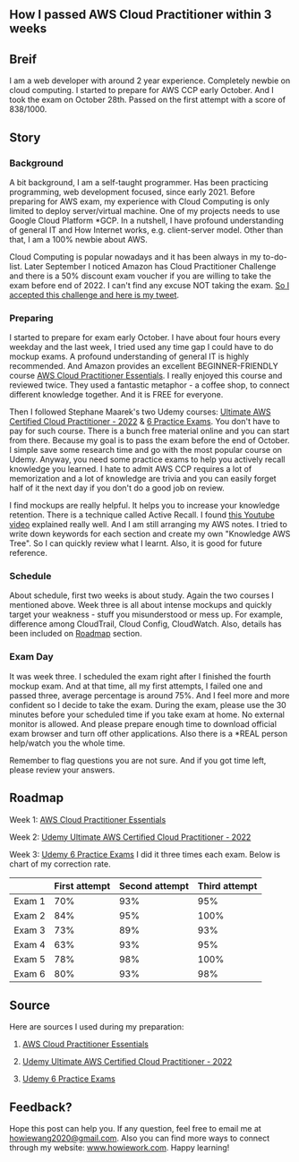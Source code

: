 ## How I passed AWS Cloud Practitioner within 3 weeks

## Breif

I am a web developer with around 2 year experience. Completely newbie on cloud computing. I started to prepare for AWS CCP early October. And I took the exam on October 28th. Passed on the first attempt with a score of 838/1000.

## Story

### Background

A bit background, I am a self-taught programmer. Has been practicing programming, web development focused, since early 2021. Before preparing for AWS exam, my experience with Cloud Computing is only limited to deploy server/virtual machine. One of my projects needs to use Google Cloud Platform \*GCP. In a nutshell, I have profound understanding of general IT and How Internet works, e.g. client-server model. Other than that, I am a 100% newbie about AWS.

Cloud Computing is popular nowadays and it has been always in my to-do-list. Later September I noticed Amazon has Cloud Practitioner Challenge and there is a 50% discount exam voucher if you are willing to take the exam before end of 2022. I can't find any excuse NOT taking the exam. [So I accepted this challenge and here is my tweet](https://twitter.com/howiework/status/1573303276006969344).

### Preparing

I started to prepare for exam early October. I have about four hours every weekday and the last week, I tried used any time gap I could have to do mockup exams. A profound understanding of general IT is highly recommended. And Amazon provides an excellent BEGINNER-FRIENDLY course [AWS Cloud Practitioner Essentials](https://aws.amazon.com/training/digital/aws-cloud-practitioner-essentials/). I really enjoyed this course and reviewed twice. They used a fantastic metaphor - a coffee shop, to connect different knowledge together. And it is FREE for everyone.

Then I followed Stephane Maarek's two Udemy courses: [Ultimate AWS Certified Cloud Practitioner - 2022](https://www.udemy.com/course/aws-certified-cloud-practitioner-new/) & [6 Practice Exams](https://www.udemy.com/course/practice-exams-aws-certified-cloud-practitioner/). You don't have to pay for such course. There is a bunch free material online and you can start from there. Because my goal is to pass the exam before the end of October. I simple save some research time and go with the most popular course on Udemy. Anyway, you need some practice exams to help you actively recall knowledge you learned. I hate to admit AWS CCP requires a lot of memorization and a lot of knowledge are trivia and you can easily forget half of it the next day if you don't do a good job on review.

I find mockups are really helpful. It helps you to increase your knowledge retention. There is a technique called Active Recall. I found [this Youtube video](https://www.youtube.com/watch?v=fDbxPVn02VU) explained really well. And I am still arranging my AWS notes. I tried to write down keywords for each section and create my own "Knowledge AWS Tree". So I can quickly review what I learnt. Also, it is good for future reference.

### Schedule

About schedule, first two weeks is about study. Again the two courses I mentioned above. Week three is all about intense mockups and quickly target your weakness - stuff you misunderstood or mess up. For example, difference among CloudTrail, Cloud Config, CloudWatch. Also, details has been included on [Roadmap](#roadmap) section.

### Exam Day

It was week three. I scheduled the exam right after I finished the fourth mockup exam. And at that time, all my first attempts, I failed one and passed three, average percentage is around 75%. And I feel more and more confident so I decide to take the exam. During the exam, please use the 30 minutes before your scheduled time if you take exam at home. No external monitor is allowed. And please prepare enough time to download official exam browser and turn off other applications. Also there is a \*REAL person help/watch you the whole time.

Remember to flag questions you are not sure. And if you got time left, please review your answers.

## Roadmap

Week 1: [AWS Cloud Practitioner Essentials](https://aws.amazon.com/training/digital/aws-cloud-practitioner-essentials/)

Week 2: [Udemy Ultimate AWS Certified Cloud Practitioner - 2022](https://www.udemy.com/course/aws-certified-cloud-practitioner-new/)

Week 3: [Udemy 6 Practice Exams](https://www.udemy.com/course/practice-exams-aws-certified-cloud-practitioner/) I did it three times each exam. Below is chart of my correction rate.

|        | First attempt | Second attempt | Third attempt |
| ------ | ------------- | -------------- | ------------- |
| Exam 1 | 70%           | 93%            | 95%           |
| Exam 2 | 84%           | 95%            | 100%          |
| Exam 3 | 73%           | 89%            | 93%           |
| Exam 4 | 63%           | 93%            | 95%           |
| Exam 5 | 78%           | 98%            | 100%          |
| Exam 6 | 80%           | 93%            | 98%           |

## Source

Here are sources I used during my preparation:

1. [AWS Cloud Practitioner Essentials](https://aws.amazon.com/training/digital/aws-cloud-practitioner-essentials/)

2. [Udemy Ultimate AWS Certified Cloud Practitioner - 2022](https://www.udemy.com/course/aws-certified-cloud-practitioner-new/)

3. [Udemy 6 Practice Exams](https://www.udemy.com/course/practice-exams-aws-certified-cloud-practitioner/)

## Feedback?

Hope this post can help you. If any question, feel free to email me at howiewang2020@gmail.com. Also you can find more ways to connect through my website: www.howiework.com. Happy learning!
